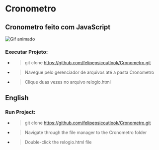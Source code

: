 # Cronometro
## Cronometro feito com JavaScript

![Gif animado](https://github.com/felipepsicoutlook/Cronometro/blob/main/gif-cronometro.gif)

### Executar Projeto:

- > git clone https://github.com/felipepsicoutlook/Cronometro.git

- > Navegue pelo gerenciador de arquivos até a pasta Cronometro

- > Clique duas vezes no arquivo relogio.html

## English
### Run Project:

- > git clone https://github.com/felipepsicoutlook/Cronometro.git

- > Navigate through the file manager to the Cronometro folder

- > Double-click the relogio.html file

